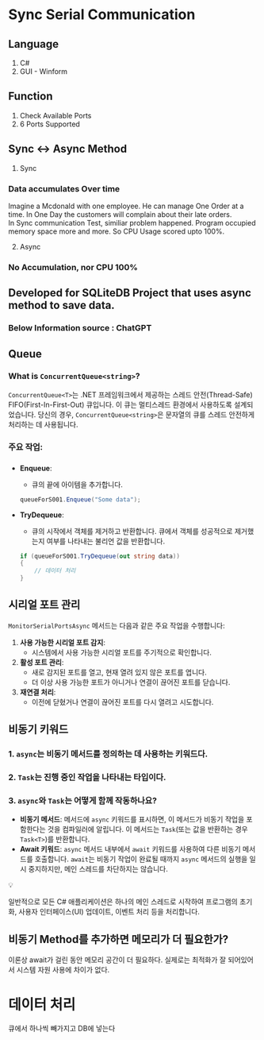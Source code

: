 # Sync Serial Communication 

## Language
1. C#
2. GUI - Winform

## Function
1. Check Available Ports
2. 6 Ports Supported 

## Sync <-> Async Method
1. Sync
### Data accumulates Over time

Imagine a Mcdonald with one employee. He can manage One Order at a time. In One Day the customers will complain about their late orders.  
In Sync communication Test, similiar problem happened.
Program occupied memory space more and more. So CPU Usage scored upto 100%.

2. Async
### No Accumulation, nor CPU 100%  

## Developed for SQLiteDB Project that uses async method to save data.  

### Below Information source : ChatGPT

## Queue

### What is **`ConcurrentQueue<string>`?**

`ConcurrentQueue<T>`는 .NET 프레임워크에서 제공하는 스레드 안전(Thread-Safe) FIFO(First-In-First-Out) 큐입니다. 이 큐는 멀티스레드 환경에서 사용하도록 설계되었습니다. 당신의 경우, `ConcurrentQueue<string>`은 문자열의 큐를 스레드 안전하게 처리하는 데 사용됩니다.

### **주요 작업:**
### 

- **Enqueue**:
    - 큐의 끝에 아이템을 추가합니다.
    
    ```csharp
    queueForS001.Enqueue("Some data");
    ```
    
- **TryDequeue**:
    - 큐의 시작에서 객체를 제거하고 반환합니다. 큐에서 객체를 성공적으로 제거했는지 여부를 나타내는 불리언 값을 반환합니다.
    
    ```csharp
    if (queueForS001.TryDequeue(out string data))
    {
        // 데이터 처리
    }
    ```
    

## 시리얼 포트 관리

`MonitorSerialPortsAsync` 메서드는 다음과 같은 주요 작업을 수행합니다:

1. **사용 가능한 시리얼 포트 감지**:
    - 시스템에서 사용 가능한 시리얼 포트를 주기적으로 확인합니다.
2. **활성 포트 관리**:
    - 새로 감지된 포트를 열고, 현재 열려 있지 않은 포트를 엽니다.
    - 더 이상 사용 가능한 포트가 아니거나 연결이 끊어진 포트를 닫습니다.
3. **재연결 처리**:
    - 이전에 닫혔거나 연결이 끊어진 포트를 다시 열려고 시도합니다.

## 비동기 키워드

### **1.** `async`는 비동기 메서드를 정의하는 데 사용하는 키워드다.

### **2.** `Task`는 진행 중인 작업을 나타내는 타입이다.

### **3. `async`와 `Task`는 어떻게 함께 작동하나요?**

- **비동기 메서드**: 메서드에 `async` 키워드를 표시하면, 이 메서드가 비동기 작업을 포함한다는 것을 컴파일러에 알립니다. 이 메서드는 `Task`(또는 값을 반환하는 경우 `Task<T>`)를 반환합니다.
- **Await 키워드**: `async` 메서드 내부에서 `await` 키워드를 사용하여 다른 비동기 메서드를 호출합니다. `await`는 비동기 작업이 완료될 때까지 `async` 메서드의 실행을 일시 중지하지만, 메인 스레드를 차단하지는 않습니다.

<aside>
💡

일반적으로 모든 C# 애플리케이션은 하나의 메인 스레드로 시작하여 프로그램의 초기화, 사용자 인터페이스(UI) 업데이트, 이벤트 처리 등을 처리합니다. 

</aside>

## 비동기 Method를 추가하면 메모리가 더 필요한가?

이론상 await가 걸린 동안 메모리 공간이 더 필요하다. 실제로는 최적화가 잘 되어있어서 시스템 자원 사용에 차이가 없다. 

### 

# 데이터 처리

큐에서 하나씩 빼가지고 DB에 넣는다
